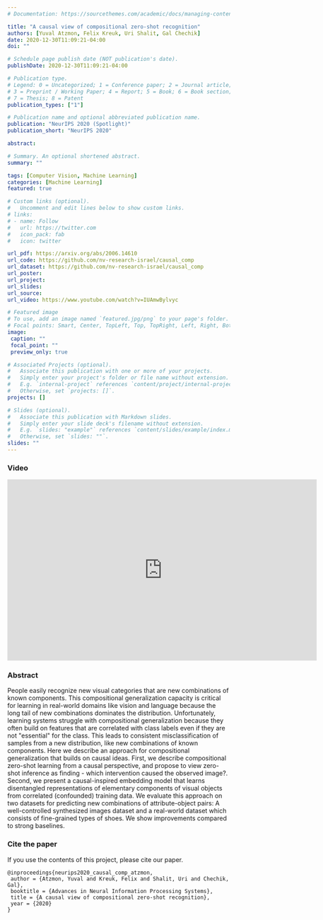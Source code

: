 ```yaml
---
# Documentation: https://sourcethemes.com/academic/docs/managing-content/

title: "A causal view of compositional zero-shot recognition"
authors: [Yuval Atzmon, Felix Kreuk, Uri Shalit, Gal Chechik]
date: 2020-12-30T11:09:21-04:00
doi: ""

# Schedule page publish date (NOT publication's date).
publishDate: 2020-12-30T11:09:21-04:00

# Publication type.
# Legend: 0 = Uncategorized; 1 = Conference paper; 2 = Journal article;
# 3 = Preprint / Working Paper; 4 = Report; 5 = Book; 6 = Book section;
# 7 = Thesis; 8 = Patent
publication_types: ["1"]

# Publication name and optional abbreviated publication name.
publication: "NeurIPS 2020 (Spotlight)"
publication_short: "NeurIPS 2020"

abstract: 

# Summary. An optional shortened abstract.
summary: ""

tags: [Computer Vision, Machine Learning]
categories: [Machine Learning]
featured: true

# Custom links (optional).
#   Uncomment and edit lines below to show custom links.
# links:
# - name: Follow
#   url: https://twitter.com
#   icon_pack: fab
#   icon: twitter

url_pdf: https://arxiv.org/abs/2006.14610
url_code: https://github.com/nv-research-israel/causal_comp
url_dataset: https://github.com/nv-research-israel/causal_comp
url_poster:
url_project:
url_slides:
url_source:
url_video: https://www.youtube.com/watch?v=IUAmwBylvyc

# Featured image
# To use, add an image named `featured.jpg/png` to your page's folder.
# Focal points: Smart, Center, TopLeft, Top, TopRight, Left, Right, BottomLeft, Bottom, BottomRight.
image:
 caption: ""
 focal_point: ""
 preview_only: true

# Associated Projects (optional).
#   Associate this publication with one or more of your projects.
#   Simply enter your project's folder or file name without extension.
#   E.g. `internal-project` references `content/project/internal-project/index.md`.
#   Otherwise, set `projects: []`.
projects: []

# Slides (optional).
#   Associate this publication with Markdown slides.
#   Simply enter your slide deck's filename without extension.
#   E.g. `slides: "example"` references `content/slides/example/index.md`.
#   Otherwise, set `slides: ""`.
slides: ""
---
```


### Video

<iframe width="700" height="410" src="https://www.youtube.com/embed/IUAmwBylvyc" frameborder="0" allow="accelerometer; autoplay; clipboard-write; encrypted-media; gyroscope; picture-in-picture" allowfullscreen></iframe>

### Abstract
People easily recognize new visual categories that are new combinations of known components. This compositional generalization capacity is critical for learning in real-world domains like vision and language because the long tail of new combinations dominates the distribution. Unfortunately, learning systems struggle with compositional generalization because they often build on features that are correlated with class labels even if they are not "essential" for the class. This leads to consistent misclassification of samples from a new distribution, like new combinations of known components.
    Here we describe an approach for compositional generalization that builds on causal ideas. First, we describe compositional zero-shot learning from a causal perspective, and propose to view zero-shot inference as finding - which intervention caused the observed image?. Second, we present a causal-inspired embedding model that learns disentangled representations of elementary components of visual objects from correlated (confounded) training data. We evaluate this approach on two datasets for predicting new combinations of attribute-object pairs: A well-controlled synthesized images dataset and a real-world dataset which consists of fine-grained types of shoes. We show improvements compared to strong baselines.
    
### Cite the paper
If you use the contents of this project, please cite our paper.

    @inproceedings{neurips2020_causal_comp_atzmon,
     author = {Atzmon, Yuval and Kreuk, Felix and Shalit, Uri and Chechik, Gal},
     booktitle = {Advances in Neural Information Processing Systems},
     title = {A causal view of compositional zero-shot recognition},
     year = {2020}
    }
